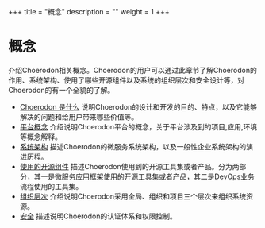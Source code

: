 +++
title = "概念"
description = ""
weight = 1
+++

# 概念

介绍Choerodon相关概念。Choerodon的用户可以通过此章节了解Choerodon的作用、系统架构、使用了哪些开源组件以及系统的组织层次和安全设计等，对Choerodon的有一个全貌的了解。

- [Choerodon 是什么](./choerodon-concept) 说明Choerodon的设计和开发的目的、特点，以及它能够解决的问题和给用户带来哪些价值等。
- [平台概念](./platform-concept) 介绍说明Choerodon平台的概念，关于平台涉及到的项目,应用,环境等概念解释。
- [系统架构](./choerodon-system-architecture) 描述Choerodon的微服务系统架构，以及一般性企业系统架构的演进历程。
- [使用的开源组件](./choerodon-opensource-component) 描述Choerodon使用到的开源工具集或者产品。分为两部分，其一是微服务应用框架使用的开源工具集或者产品，其二是DevOps业务流程使用的工具集。
- [组织层次](./choerodon-org) 介绍说明Choerodon采用全局、组织和项目三个层次来组织系统资源。
- [安全](./security) 描述说明Choerodon的认证体系和权限控制。
